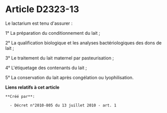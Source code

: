 # Article D2323-13

Le lactarium est tenu d'assurer : 

1° La préparation du conditionnement du lait ; 

2° La qualification biologique et les analyses bactériologiques des dons de lait ; 

3° Le traitement du lait maternel par pasteurisation ; 

4° L'étiquetage des contenants du lait ; 

5° La conservation du lait après congélation ou lyophilisation.

**Liens relatifs à cet article**

	**Créé par**:

	  - Décret n°2010-805 du 13 juillet 2010 - art. 1
